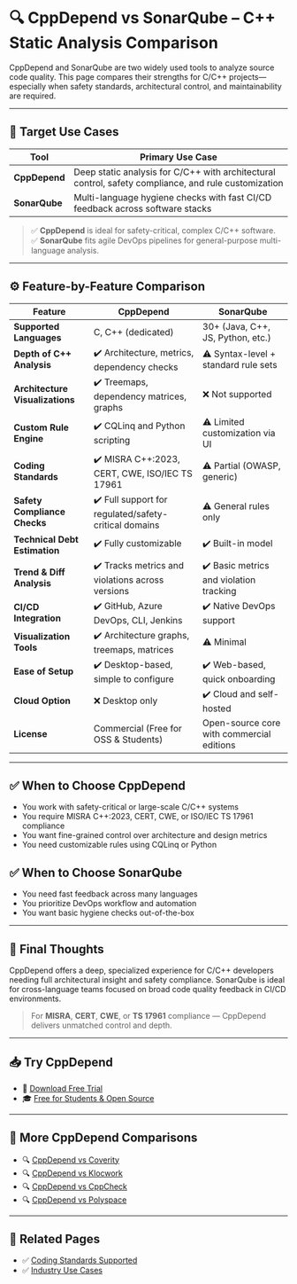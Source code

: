 <!--
title: CppDepend vs SonarQube – C++ Static Code Analysis Comparison
description: Compare CppDepend and SonarQube for static analysis of C++ codebases. Understand safety compliance, architectural analysis, and key feature differences.
keywords: cppdepend, sonarqube, static analysis, MISRA, CERT, CWE, ISO TS 17961, code compliance, secure coding, safety-critical software, CI/CD
canonical: https://www.cppdepend.com/documentation/cppdepend-vs-sonarqube
-->

# 🔍 CppDepend vs SonarQube – C++ Static Analysis Comparison

CppDepend and SonarQube are two widely used tools to analyze source code quality. This page compares their strengths for C/C++ projects—especially when safety standards, architectural control, and maintainability are required.

---

## 🎯 Target Use Cases

| Tool         | Primary Use Case                                                                 |
|--------------|-----------------------------------------------------------------------------------|
| **CppDepend** | Deep static analysis for C/C++ with architectural control, safety compliance, and rule customization |
| **SonarQube** | Multi-language hygiene checks with fast CI/CD feedback across software stacks    |

> ✅ **CppDepend** is ideal for safety-critical, complex C/C++ software.  
> ✅ **SonarQube** fits agile DevOps pipelines for general-purpose multi-language analysis.

---

## ⚙️ Feature-by-Feature Comparison

| **Feature**                   | **CppDepend**                                                | **SonarQube**                                   |
|-------------------------------|---------------------------------------------------------------|-------------------------------------------------|
| **Supported Languages**       | C, C++ (dedicated)                                            | 30+ (Java, C++, JS, Python, etc.)              |
| **Depth of C++ Analysis**     | ✔️ Architecture, metrics, dependency checks                   | ⚠️ Syntax-level + standard rule sets           |
| **Architecture Visualizations** | ✔️ Treemaps, dependency matrices, graphs                    | ❌ Not supported                                |
| **Custom Rule Engine**        | ✔️ CQLinq and Python scripting                                | ⚠️ Limited customization via UI                |
| **Coding Standards**          | ✔️ MISRA C++:2023, CERT, CWE, ISO/IEC TS 17961               | ⚠️ Partial (OWASP, generic)                    |
| **Safety Compliance Checks**  | ✔️ Full support for regulated/safety-critical domains         | ⚠️ General rules only                          |
| **Technical Debt Estimation** | ✔️ Fully customizable                                         | ✔️ Built-in model                              |
| **Trend & Diff Analysis**     | ✔️ Tracks metrics and violations across versions              | ✔️ Basic metrics and violation tracking        |
| **CI/CD Integration**         | ✔️ GitHub, Azure DevOps, CLI, Jenkins                         | ✔️ Native DevOps support                       |
| **Visualization Tools**       | ✔️ Architecture graphs, treemaps, matrices                    | ⚠️ Minimal                                     |
| **Ease of Setup**             | ✔️ Desktop-based, simple to configure                         | ✔️ Web-based, quick onboarding                 |
| **Cloud Option**              | ❌ Desktop only                                               | ✔️ Cloud and self-hosted                       |
| **License**                   | Commercial (Free for OSS & Students)                         | Open-source core with commercial editions      |

---

## ✅ When to Choose CppDepend

- You work with safety-critical or large-scale C/C++ systems  
- You require MISRA C++:2023, CERT, CWE, or ISO/IEC TS 17961 compliance  
- You want fine-grained control over architecture and design metrics  
- You need customizable rules using CQLinq or Python  

## ✅ When to Choose SonarQube

- You need fast feedback across many languages  
- You prioritize DevOps workflow and automation  
- You want basic hygiene checks out-of-the-box  

---

## 🧠 Final Thoughts

CppDepend offers a deep, specialized experience for C/C++ developers needing full architectural insight and safety compliance. SonarQube is ideal for cross-language teams focused on broad code quality feedback in CI/CD environments.

> For **MISRA**, **CERT**, **CWE**, or **TS 17961** compliance — CppDepend delivers unmatched control and depth.

---

## 📥 Try CppDepend

- 🔗 [Download Free Trial](https://www.cppdepend.com/download)  
- 🎓 [Free for Students & Open Source](https://www.cppdepend.com/cppdepend-for-oss)

---

## 🔁 More CppDepend Comparisons

- 🔍 [CppDepend vs Coverity](cppdepend-vs-coverity.md)
- 🔍 [CppDepend vs Klocwork](cppdepend-vs-klocwork.md)
- 🔍 [CppDepend vs CppCheck](cppdepend-vs-cppcheck.md)
- 🔍 [CppDepend vs Polyspace](cppdepend-vs-polyspace.md)

---

## 📎 Related Pages

- ✅ [Coding Standards Supported](coding-standards-supported.md)  
- ✅ [Industry Use Cases](case-studies/automotive.md)

